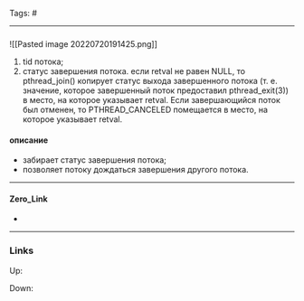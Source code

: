 Tags: #
***
###
![[Pasted image 20220720191425.png]]
1) tid потока;
2) статус завершения потока. если retval не равен NULL, то pthread_join() копирует статус выхода завершенного потока (т. е. значение, которое завершенный поток предоставил pthread_exit(3)) в место, на которое указывает retval. Если завершающийся поток был отменен, то PTHREAD_CANCELED помещается в место, на которое указывает retval.

#### описание
- забирает статус завершения потока;
- позволяет потоку дождаться завершения другого потока.

***
#### Zero_Link
- 
***
### Links
Up:

Down:


